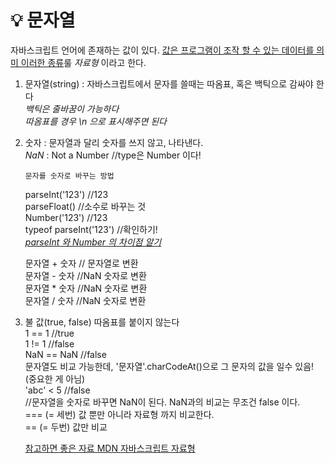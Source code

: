 # :bulb: 문자열
자바스크립트 언어에 존재하는 값이 있다.
<U>값은 프로그램이 조작 할 수 있는 데이터를 의미
이러한 종류</U>룰 *자료형* 이라고 한다.

1. 문자열(string)
:   자바스크립트에서 문자를 쓸때는 따옴표, 혹은 백틱으로 감싸야 한다  
*백틱은 줄바꿈이 가능하다*   
*따옴표를 경우 \n 으로 표시해주면 된다*

2. 숫자 
: 문자열과 달리 숫자를  쓰지 않고, 나타낸다.  
*NaN* : Not a Number //type은 Number 이다!

    `문자를 숫자로 바꾸는 방법`

    parseInt('123') //123   
    parseFloat() //소수로 바꾸는 것  
    Number('123') //123  
    typeof parseInt('123') //확인하기!    
    <U>*parseInt 와 Number 의 차이점 알기*</U>  

    
    문자열 + 숫자 // 문자열로 변환  
    문자열 - 숫자 //NaN 숫자로 변환  
    문자열 * 숫자 //NaN 숫자로 변환  
    문자열 / 숫자 //NaN 숫자로 변환  

3. 불 값(true, false)
따옴표를 붙이지 않는다  
1 == 1 //true  
1 != 1 //false  
NaN == NaN //false  
문자열도 비교 가능한데, '문자열'.charCodeAt()으로 그 문자의 값을 일수 있음! (중요한 게 아님)  
'abc' < 5 //false   
//문자열을 숫자로 바꾸면 NaN이 된다. NaN과의 비교는 무조건 false 이다.  
=== (= 세번) 값 뿐만 아니라 자료형 까지 비교한다.  
== (= 두번) 값만 비교  


    [참고하면 좋은 자료 MDN 자바스크립트 자료형 ](https://developer.mozilla.org/ko/docs/Web/JavaScript/Data_structures) 